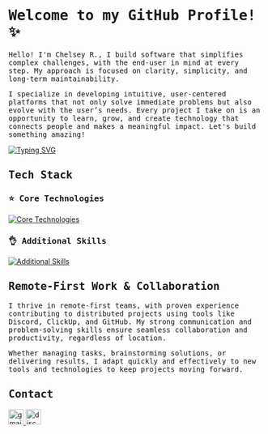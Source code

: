# <samp>Welcome to my GitHub Profile! ✨</samp>

<samp>Hello! I'm Chelsey R., I build software that simplifies complex challenges, with the end-user in mind at every step. My approach is focused on clarity, simplicity, and long-term maintainability.</samp>

<samp>I specialize in developing intuitive, user-centered platforms that not only solve immediate problems but also evolve with the user’s needs. Every project I take on is an opportunity to learn, grow, and create technology that connects people and makes a meaningful impact. Let's build something amazing!</samp>

[![Typing SVG](https://readme-typing-svg.demolab.com?font=&weight=600&size=18&pause=1000&color=E2DA32&width=435&lines=%23intuitive;%23proactive;%23resourceful)](https://git.io/typing-svg)

## <samp>Tech Stack</samp>

### <samp>⭐ Core Technologies</samp>

[![Core Technologies](https://skillicons.dev/icons?i=react,nextjs,angular,vue,tailwind,laravel,nodejs,express,postgresql)](https://skillicons.dev)

### <samp>👌 Additional Skills</samp>

[![Additional Skills](https://skillicons.dev/icons?i=ts,mongodb,prisma,git,docker,supabase,azure)](https://skillicons.dev)

## <samp>Remote-First Work & Collaboration</samp>

<samp>I thrive in remote-first teams, with proven experience contributing to distributed projects using tools like Discord, ClickUp, and GitHub. My strong communication and problem-solving skills ensure seamless collaboration and productivity, regardless of location.</samp>

<samp>Whether managing tasks, brainstorming solutions, or delivering results, I adapt quickly and effectively to new tools and technologies to keep projects moving forward.</samp>

## <samp>Contact</samp>

<div align="left">
  <a href="mailto:chelseyrios9@gmail.com" target="_blank">
    <img src="https://img.shields.io/static/v1?message=Email&logo=gmail&label=&color=D14836&logoColor=white&labelColor=&style=for-the-badge" height="30" alt="gmail logo" />
  </a>
  <a href="https://discordapp.com/users/chelseyrios9" target="_blank">
    <img src="https://img.shields.io/static/v1?message=Discord&logo=discord&label=&color=7289DA&logoColor=white&labelColor=&style=for-the-badge" height="30" alt="discord logo" />
  </a>
</div>
